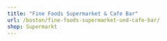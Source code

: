 ```yaml
---
title: "Fine Foods Supermarket & Cafe Bar"
url: /boston/fine-foods-supermarket-und-cafe-bar/
shop: Supermarkt
---
```

